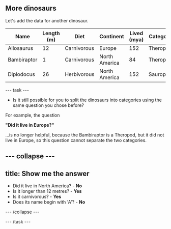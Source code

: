## More dinosaurs


Let's add the data for another dinosaur. 

| Name       | Length (m)  | Diet        | Continent      | Lived (mya)  | Category  |
|------------|-------------|-------------|----------------|--------------|-----------|
| Allosaurus | 12          | Carnivorous | Europe         | 152          | Theropod  |
| Bambiraptor| 1           | Carnivorous | North America  | 84           | Theropod  |
| Diplodocus | 26          | Herbivorous | North America  | 152          | Sauropod  |


--- task ---

+ Is it still possible for you to split the dinosaurs into categories using the same question you chose before?

For example, the question

__"Did it live in Europe?"__

...is no longer helpful, because the Bambiraptor is a Theropod, but it did not live in Europe, so this question cannot separate the two categories.

--- collapse ---
--- 
title: Show me the answer
---

- Did it live in North America? - **No**
- Is it longer than 12 metres? - **Yes**
- Is it carnivorous? - **Yes**
- Does its name begin with 'A'? - **No**

--- /collapse ---

--- /task ---